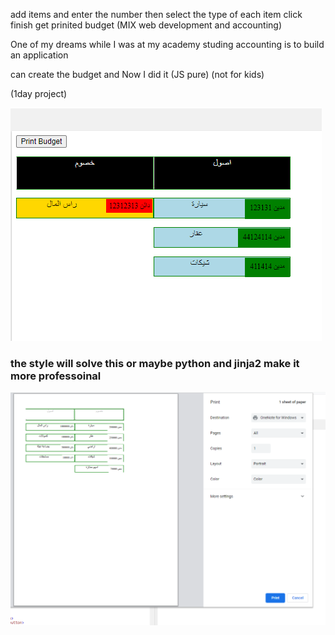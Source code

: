    add items and enter the number then select the type of each item click finish get prinited budget
    (MIX web development and accounting)

One of my dreams while I was at my academy studing accounting is to build an application

can create the budget  and Now I did it (JS pure) (not for kids)


(1day project)

<img src="myappp.PNG">


### the style will solve this or maybe python and jinja2 make it more professoinal

<img src="elmohaseb_2.PNG">


